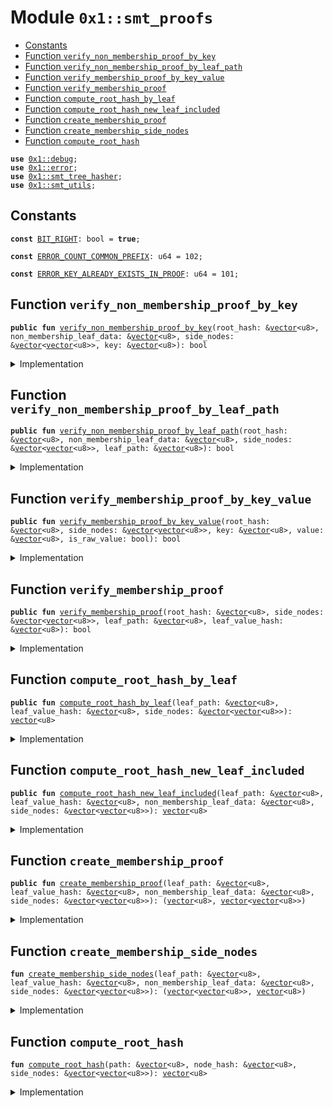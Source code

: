
<a id="0x1_smt_proofs"></a>

# Module `0x1::smt_proofs`



-  [Constants](#@Constants_0)
-  [Function `verify_non_membership_proof_by_key`](#0x1_smt_proofs_verify_non_membership_proof_by_key)
-  [Function `verify_non_membership_proof_by_leaf_path`](#0x1_smt_proofs_verify_non_membership_proof_by_leaf_path)
-  [Function `verify_membership_proof_by_key_value`](#0x1_smt_proofs_verify_membership_proof_by_key_value)
-  [Function `verify_membership_proof`](#0x1_smt_proofs_verify_membership_proof)
-  [Function `compute_root_hash_by_leaf`](#0x1_smt_proofs_compute_root_hash_by_leaf)
-  [Function `compute_root_hash_new_leaf_included`](#0x1_smt_proofs_compute_root_hash_new_leaf_included)
-  [Function `create_membership_proof`](#0x1_smt_proofs_create_membership_proof)
-  [Function `create_membership_side_nodes`](#0x1_smt_proofs_create_membership_side_nodes)
-  [Function `compute_root_hash`](#0x1_smt_proofs_compute_root_hash)


<pre><code><b>use</b> <a href="../../starcoin-stdlib/doc/debug.md#0x1_debug">0x1::debug</a>;
<b>use</b> <a href="../../move-stdlib/doc/error.md#0x1_error">0x1::error</a>;
<b>use</b> <a href="smt_tree_hasher.md#0x1_smt_tree_hasher">0x1::smt_tree_hasher</a>;
<b>use</b> <a href="smt_utils.md#0x1_smt_utils">0x1::smt_utils</a>;
</code></pre>



<a id="@Constants_0"></a>

## Constants


<a id="0x1_smt_proofs_BIT_RIGHT"></a>



<pre><code><b>const</b> <a href="smt_proofs.md#0x1_smt_proofs_BIT_RIGHT">BIT_RIGHT</a>: bool = <b>true</b>;
</code></pre>



<a id="0x1_smt_proofs_ERROR_COUNT_COMMON_PREFIX"></a>



<pre><code><b>const</b> <a href="smt_proofs.md#0x1_smt_proofs_ERROR_COUNT_COMMON_PREFIX">ERROR_COUNT_COMMON_PREFIX</a>: u64 = 102;
</code></pre>



<a id="0x1_smt_proofs_ERROR_KEY_ALREADY_EXISTS_IN_PROOF"></a>



<pre><code><b>const</b> <a href="smt_proofs.md#0x1_smt_proofs_ERROR_KEY_ALREADY_EXISTS_IN_PROOF">ERROR_KEY_ALREADY_EXISTS_IN_PROOF</a>: u64 = 101;
</code></pre>



<a id="0x1_smt_proofs_verify_non_membership_proof_by_key"></a>

## Function `verify_non_membership_proof_by_key`



<pre><code><b>public</b> <b>fun</b> <a href="smt_proofs.md#0x1_smt_proofs_verify_non_membership_proof_by_key">verify_non_membership_proof_by_key</a>(root_hash: &<a href="../../move-stdlib/doc/vector.md#0x1_vector">vector</a>&lt;u8&gt;, non_membership_leaf_data: &<a href="../../move-stdlib/doc/vector.md#0x1_vector">vector</a>&lt;u8&gt;, side_nodes: &<a href="../../move-stdlib/doc/vector.md#0x1_vector">vector</a>&lt;<a href="../../move-stdlib/doc/vector.md#0x1_vector">vector</a>&lt;u8&gt;&gt;, key: &<a href="../../move-stdlib/doc/vector.md#0x1_vector">vector</a>&lt;u8&gt;): bool
</code></pre>



<details>
<summary>Implementation</summary>


<pre><code><b>public</b> <b>fun</b> <a href="smt_proofs.md#0x1_smt_proofs_verify_non_membership_proof_by_key">verify_non_membership_proof_by_key</a>(
    root_hash: &<a href="../../move-stdlib/doc/vector.md#0x1_vector">vector</a>&lt;u8&gt;,
    non_membership_leaf_data: &<a href="../../move-stdlib/doc/vector.md#0x1_vector">vector</a>&lt;u8&gt;,
    side_nodes: &<a href="../../move-stdlib/doc/vector.md#0x1_vector">vector</a>&lt;<a href="../../move-stdlib/doc/vector.md#0x1_vector">vector</a>&lt;u8&gt;&gt;,
    key: &<a href="../../move-stdlib/doc/vector.md#0x1_vector">vector</a>&lt;u8&gt;
): bool {
    <b>let</b> leaf_path = <a href="smt_tree_hasher.md#0x1_smt_tree_hasher_digest">smt_tree_hasher::digest</a>(key);
    <a href="smt_proofs.md#0x1_smt_proofs_verify_non_membership_proof_by_leaf_path">verify_non_membership_proof_by_leaf_path</a>(root_hash, non_membership_leaf_data, side_nodes, &leaf_path)
}
</code></pre>



</details>

<a id="0x1_smt_proofs_verify_non_membership_proof_by_leaf_path"></a>

## Function `verify_non_membership_proof_by_leaf_path`



<pre><code><b>public</b> <b>fun</b> <a href="smt_proofs.md#0x1_smt_proofs_verify_non_membership_proof_by_leaf_path">verify_non_membership_proof_by_leaf_path</a>(root_hash: &<a href="../../move-stdlib/doc/vector.md#0x1_vector">vector</a>&lt;u8&gt;, non_membership_leaf_data: &<a href="../../move-stdlib/doc/vector.md#0x1_vector">vector</a>&lt;u8&gt;, side_nodes: &<a href="../../move-stdlib/doc/vector.md#0x1_vector">vector</a>&lt;<a href="../../move-stdlib/doc/vector.md#0x1_vector">vector</a>&lt;u8&gt;&gt;, leaf_path: &<a href="../../move-stdlib/doc/vector.md#0x1_vector">vector</a>&lt;u8&gt;): bool
</code></pre>



<details>
<summary>Implementation</summary>


<pre><code><b>public</b> <b>fun</b> <a href="smt_proofs.md#0x1_smt_proofs_verify_non_membership_proof_by_leaf_path">verify_non_membership_proof_by_leaf_path</a>(
    root_hash: &<a href="../../move-stdlib/doc/vector.md#0x1_vector">vector</a>&lt;u8&gt;,
    non_membership_leaf_data: &<a href="../../move-stdlib/doc/vector.md#0x1_vector">vector</a>&lt;u8&gt;,
    side_nodes: &<a href="../../move-stdlib/doc/vector.md#0x1_vector">vector</a>&lt;<a href="../../move-stdlib/doc/vector.md#0x1_vector">vector</a>&lt;u8&gt;&gt;,
    leaf_path: &<a href="../../move-stdlib/doc/vector.md#0x1_vector">vector</a>&lt;u8&gt;
): bool {
    <b>let</b> non_membership_leaf_hash = <b>if</b> (<a href="../../move-stdlib/doc/vector.md#0x1_vector_length">vector::length</a>&lt;u8&gt;(non_membership_leaf_data) &gt; 0) {
        <b>let</b> (non_membership_leaf_path, _) = <a href="smt_tree_hasher.md#0x1_smt_tree_hasher_parse_leaf">smt_tree_hasher::parse_leaf</a>(non_membership_leaf_data);
        <b>assert</b>!(*leaf_path != *&non_membership_leaf_path, <a href="../../move-stdlib/doc/error.md#0x1_error_invalid_state">error::invalid_state</a>(<a href="smt_proofs.md#0x1_smt_proofs_ERROR_KEY_ALREADY_EXISTS_IN_PROOF">ERROR_KEY_ALREADY_EXISTS_IN_PROOF</a>));
        <b>assert</b>!(
            (<a href="smt_utils.md#0x1_smt_utils_count_common_prefix">smt_utils::count_common_prefix</a>(leaf_path, &non_membership_leaf_path) &gt;= <a href="../../move-stdlib/doc/vector.md#0x1_vector_length">vector::length</a>(side_nodes)),
            <a href="smt_proofs.md#0x1_smt_proofs_ERROR_COUNT_COMMON_PREFIX">ERROR_COUNT_COMMON_PREFIX</a>
        );
        <a href="smt_tree_hasher.md#0x1_smt_tree_hasher_digest_leaf_data">smt_tree_hasher::digest_leaf_data</a>(non_membership_leaf_data)
    } <b>else</b> {
        <a href="smt_tree_hasher.md#0x1_smt_tree_hasher_placeholder">smt_tree_hasher::placeholder</a>()
    };
    <a href="smt_proofs.md#0x1_smt_proofs_compute_root_hash">compute_root_hash</a>(leaf_path, &non_membership_leaf_hash, side_nodes) == *root_hash
}
</code></pre>



</details>

<a id="0x1_smt_proofs_verify_membership_proof_by_key_value"></a>

## Function `verify_membership_proof_by_key_value`



<pre><code><b>public</b> <b>fun</b> <a href="smt_proofs.md#0x1_smt_proofs_verify_membership_proof_by_key_value">verify_membership_proof_by_key_value</a>(root_hash: &<a href="../../move-stdlib/doc/vector.md#0x1_vector">vector</a>&lt;u8&gt;, side_nodes: &<a href="../../move-stdlib/doc/vector.md#0x1_vector">vector</a>&lt;<a href="../../move-stdlib/doc/vector.md#0x1_vector">vector</a>&lt;u8&gt;&gt;, key: &<a href="../../move-stdlib/doc/vector.md#0x1_vector">vector</a>&lt;u8&gt;, value: &<a href="../../move-stdlib/doc/vector.md#0x1_vector">vector</a>&lt;u8&gt;, is_raw_value: bool): bool
</code></pre>



<details>
<summary>Implementation</summary>


<pre><code><b>public</b> <b>fun</b> <a href="smt_proofs.md#0x1_smt_proofs_verify_membership_proof_by_key_value">verify_membership_proof_by_key_value</a>(
    root_hash: &<a href="../../move-stdlib/doc/vector.md#0x1_vector">vector</a>&lt;u8&gt;,
    side_nodes: &<a href="../../move-stdlib/doc/vector.md#0x1_vector">vector</a>&lt;<a href="../../move-stdlib/doc/vector.md#0x1_vector">vector</a>&lt;u8&gt;&gt;,
    key: &<a href="../../move-stdlib/doc/vector.md#0x1_vector">vector</a>&lt;u8&gt;,
    value: &<a href="../../move-stdlib/doc/vector.md#0x1_vector">vector</a>&lt;u8&gt;,
    is_raw_value: bool
): bool {
    <b>let</b> leaf_path = <a href="smt_tree_hasher.md#0x1_smt_tree_hasher_digest">smt_tree_hasher::digest</a>(key);
    <b>let</b> leaf_value_hash = <b>if</b> (is_raw_value) {
        &<a href="smt_tree_hasher.md#0x1_smt_tree_hasher_digest">smt_tree_hasher::digest</a>(value)
    } <b>else</b> {
        value
    };
    <a href="smt_proofs.md#0x1_smt_proofs_verify_membership_proof">verify_membership_proof</a>(root_hash, side_nodes, &leaf_path, leaf_value_hash)
}
</code></pre>



</details>

<a id="0x1_smt_proofs_verify_membership_proof"></a>

## Function `verify_membership_proof`



<pre><code><b>public</b> <b>fun</b> <a href="smt_proofs.md#0x1_smt_proofs_verify_membership_proof">verify_membership_proof</a>(root_hash: &<a href="../../move-stdlib/doc/vector.md#0x1_vector">vector</a>&lt;u8&gt;, side_nodes: &<a href="../../move-stdlib/doc/vector.md#0x1_vector">vector</a>&lt;<a href="../../move-stdlib/doc/vector.md#0x1_vector">vector</a>&lt;u8&gt;&gt;, leaf_path: &<a href="../../move-stdlib/doc/vector.md#0x1_vector">vector</a>&lt;u8&gt;, leaf_value_hash: &<a href="../../move-stdlib/doc/vector.md#0x1_vector">vector</a>&lt;u8&gt;): bool
</code></pre>



<details>
<summary>Implementation</summary>


<pre><code><b>public</b> <b>fun</b> <a href="smt_proofs.md#0x1_smt_proofs_verify_membership_proof">verify_membership_proof</a>(
    root_hash: &<a href="../../move-stdlib/doc/vector.md#0x1_vector">vector</a>&lt;u8&gt;,
    side_nodes: &<a href="../../move-stdlib/doc/vector.md#0x1_vector">vector</a>&lt;<a href="../../move-stdlib/doc/vector.md#0x1_vector">vector</a>&lt;u8&gt;&gt;,
    leaf_path: &<a href="../../move-stdlib/doc/vector.md#0x1_vector">vector</a>&lt;u8&gt;,
    leaf_value_hash: &<a href="../../move-stdlib/doc/vector.md#0x1_vector">vector</a>&lt;u8&gt;
): bool {
    <b>let</b> (leaf_hash, _) = <a href="smt_tree_hasher.md#0x1_smt_tree_hasher_digest_leaf">smt_tree_hasher::digest_leaf</a>(leaf_path, leaf_value_hash);
    <a href="smt_proofs.md#0x1_smt_proofs_compute_root_hash">compute_root_hash</a>(leaf_path, &leaf_hash, side_nodes) == *root_hash
}
</code></pre>



</details>

<a id="0x1_smt_proofs_compute_root_hash_by_leaf"></a>

## Function `compute_root_hash_by_leaf`



<pre><code><b>public</b> <b>fun</b> <a href="smt_proofs.md#0x1_smt_proofs_compute_root_hash_by_leaf">compute_root_hash_by_leaf</a>(leaf_path: &<a href="../../move-stdlib/doc/vector.md#0x1_vector">vector</a>&lt;u8&gt;, leaf_value_hash: &<a href="../../move-stdlib/doc/vector.md#0x1_vector">vector</a>&lt;u8&gt;, side_nodes: &<a href="../../move-stdlib/doc/vector.md#0x1_vector">vector</a>&lt;<a href="../../move-stdlib/doc/vector.md#0x1_vector">vector</a>&lt;u8&gt;&gt;): <a href="../../move-stdlib/doc/vector.md#0x1_vector">vector</a>&lt;u8&gt;
</code></pre>



<details>
<summary>Implementation</summary>


<pre><code><b>public</b> <b>fun</b> <a href="smt_proofs.md#0x1_smt_proofs_compute_root_hash_by_leaf">compute_root_hash_by_leaf</a>(
    leaf_path: &<a href="../../move-stdlib/doc/vector.md#0x1_vector">vector</a>&lt;u8&gt;,
    leaf_value_hash: &<a href="../../move-stdlib/doc/vector.md#0x1_vector">vector</a>&lt;u8&gt;,
    side_nodes: &<a href="../../move-stdlib/doc/vector.md#0x1_vector">vector</a>&lt;<a href="../../move-stdlib/doc/vector.md#0x1_vector">vector</a>&lt;u8&gt;&gt;
): <a href="../../move-stdlib/doc/vector.md#0x1_vector">vector</a>&lt;u8&gt; {
    <b>let</b> (leaf_hash, _) = <a href="smt_tree_hasher.md#0x1_smt_tree_hasher_digest_leaf">smt_tree_hasher::digest_leaf</a>(leaf_path, leaf_value_hash);
    <a href="smt_proofs.md#0x1_smt_proofs_compute_root_hash">compute_root_hash</a>(leaf_path, &leaf_hash, side_nodes)
}
</code></pre>



</details>

<a id="0x1_smt_proofs_compute_root_hash_new_leaf_included"></a>

## Function `compute_root_hash_new_leaf_included`



<pre><code><b>public</b> <b>fun</b> <a href="smt_proofs.md#0x1_smt_proofs_compute_root_hash_new_leaf_included">compute_root_hash_new_leaf_included</a>(leaf_path: &<a href="../../move-stdlib/doc/vector.md#0x1_vector">vector</a>&lt;u8&gt;, leaf_value_hash: &<a href="../../move-stdlib/doc/vector.md#0x1_vector">vector</a>&lt;u8&gt;, non_membership_leaf_data: &<a href="../../move-stdlib/doc/vector.md#0x1_vector">vector</a>&lt;u8&gt;, side_nodes: &<a href="../../move-stdlib/doc/vector.md#0x1_vector">vector</a>&lt;<a href="../../move-stdlib/doc/vector.md#0x1_vector">vector</a>&lt;u8&gt;&gt;): <a href="../../move-stdlib/doc/vector.md#0x1_vector">vector</a>&lt;u8&gt;
</code></pre>



<details>
<summary>Implementation</summary>


<pre><code><b>public</b> <b>fun</b> <a href="smt_proofs.md#0x1_smt_proofs_compute_root_hash_new_leaf_included">compute_root_hash_new_leaf_included</a>(
    leaf_path: &<a href="../../move-stdlib/doc/vector.md#0x1_vector">vector</a>&lt;u8&gt;,
    leaf_value_hash: &<a href="../../move-stdlib/doc/vector.md#0x1_vector">vector</a>&lt;u8&gt;,
    non_membership_leaf_data: &<a href="../../move-stdlib/doc/vector.md#0x1_vector">vector</a>&lt;u8&gt;,
    side_nodes: &<a href="../../move-stdlib/doc/vector.md#0x1_vector">vector</a>&lt;<a href="../../move-stdlib/doc/vector.md#0x1_vector">vector</a>&lt;u8&gt;&gt;
): <a href="../../move-stdlib/doc/vector.md#0x1_vector">vector</a>&lt;u8&gt; {
    <b>let</b> (new_side_nodes, leaf_node_hash) = <a href="smt_proofs.md#0x1_smt_proofs_create_membership_side_nodes">create_membership_side_nodes</a>(
        leaf_path,
        leaf_value_hash,
        non_membership_leaf_data,
        side_nodes
    );

    <a href="smt_proofs.md#0x1_smt_proofs_compute_root_hash">compute_root_hash</a>(leaf_path, &leaf_node_hash, &new_side_nodes)
}
</code></pre>



</details>

<a id="0x1_smt_proofs_create_membership_proof"></a>

## Function `create_membership_proof`



<pre><code><b>public</b> <b>fun</b> <a href="smt_proofs.md#0x1_smt_proofs_create_membership_proof">create_membership_proof</a>(leaf_path: &<a href="../../move-stdlib/doc/vector.md#0x1_vector">vector</a>&lt;u8&gt;, leaf_value_hash: &<a href="../../move-stdlib/doc/vector.md#0x1_vector">vector</a>&lt;u8&gt;, non_membership_leaf_data: &<a href="../../move-stdlib/doc/vector.md#0x1_vector">vector</a>&lt;u8&gt;, side_nodes: &<a href="../../move-stdlib/doc/vector.md#0x1_vector">vector</a>&lt;<a href="../../move-stdlib/doc/vector.md#0x1_vector">vector</a>&lt;u8&gt;&gt;): (<a href="../../move-stdlib/doc/vector.md#0x1_vector">vector</a>&lt;u8&gt;, <a href="../../move-stdlib/doc/vector.md#0x1_vector">vector</a>&lt;<a href="../../move-stdlib/doc/vector.md#0x1_vector">vector</a>&lt;u8&gt;&gt;)
</code></pre>



<details>
<summary>Implementation</summary>


<pre><code><b>public</b> <b>fun</b> <a href="smt_proofs.md#0x1_smt_proofs_create_membership_proof">create_membership_proof</a>(
    leaf_path: &<a href="../../move-stdlib/doc/vector.md#0x1_vector">vector</a>&lt;u8&gt;,
    leaf_value_hash: &<a href="../../move-stdlib/doc/vector.md#0x1_vector">vector</a>&lt;u8&gt;,
    non_membership_leaf_data: &<a href="../../move-stdlib/doc/vector.md#0x1_vector">vector</a>&lt;u8&gt;,
    side_nodes: &<a href="../../move-stdlib/doc/vector.md#0x1_vector">vector</a>&lt;<a href="../../move-stdlib/doc/vector.md#0x1_vector">vector</a>&lt;u8&gt;&gt;
): (<a href="../../move-stdlib/doc/vector.md#0x1_vector">vector</a>&lt;u8&gt;, <a href="../../move-stdlib/doc/vector.md#0x1_vector">vector</a>&lt;<a href="../../move-stdlib/doc/vector.md#0x1_vector">vector</a>&lt;u8&gt;&gt;) {
    <b>let</b> (new_side_nodes, leaf_node_hash) = <a href="smt_proofs.md#0x1_smt_proofs_create_membership_side_nodes">create_membership_side_nodes</a>(
        leaf_path,
        leaf_value_hash,
        non_membership_leaf_data,
        side_nodes
    );
    <b>let</b> new_root_hash = <a href="smt_proofs.md#0x1_smt_proofs_compute_root_hash">compute_root_hash</a>(leaf_path, &leaf_node_hash, &new_side_nodes);
    (new_root_hash, new_side_nodes)
}
</code></pre>



</details>

<a id="0x1_smt_proofs_create_membership_side_nodes"></a>

## Function `create_membership_side_nodes`



<pre><code><b>fun</b> <a href="smt_proofs.md#0x1_smt_proofs_create_membership_side_nodes">create_membership_side_nodes</a>(leaf_path: &<a href="../../move-stdlib/doc/vector.md#0x1_vector">vector</a>&lt;u8&gt;, leaf_value_hash: &<a href="../../move-stdlib/doc/vector.md#0x1_vector">vector</a>&lt;u8&gt;, non_membership_leaf_data: &<a href="../../move-stdlib/doc/vector.md#0x1_vector">vector</a>&lt;u8&gt;, side_nodes: &<a href="../../move-stdlib/doc/vector.md#0x1_vector">vector</a>&lt;<a href="../../move-stdlib/doc/vector.md#0x1_vector">vector</a>&lt;u8&gt;&gt;): (<a href="../../move-stdlib/doc/vector.md#0x1_vector">vector</a>&lt;<a href="../../move-stdlib/doc/vector.md#0x1_vector">vector</a>&lt;u8&gt;&gt;, <a href="../../move-stdlib/doc/vector.md#0x1_vector">vector</a>&lt;u8&gt;)
</code></pre>



<details>
<summary>Implementation</summary>


<pre><code><b>fun</b> <a href="smt_proofs.md#0x1_smt_proofs_create_membership_side_nodes">create_membership_side_nodes</a>(
    leaf_path: &<a href="../../move-stdlib/doc/vector.md#0x1_vector">vector</a>&lt;u8&gt;,
    leaf_value_hash: &<a href="../../move-stdlib/doc/vector.md#0x1_vector">vector</a>&lt;u8&gt;,
    non_membership_leaf_data: &<a href="../../move-stdlib/doc/vector.md#0x1_vector">vector</a>&lt;u8&gt;,
    side_nodes: &<a href="../../move-stdlib/doc/vector.md#0x1_vector">vector</a>&lt;<a href="../../move-stdlib/doc/vector.md#0x1_vector">vector</a>&lt;u8&gt;&gt;
): (<a href="../../move-stdlib/doc/vector.md#0x1_vector">vector</a>&lt;<a href="../../move-stdlib/doc/vector.md#0x1_vector">vector</a>&lt;u8&gt;&gt;, <a href="../../move-stdlib/doc/vector.md#0x1_vector">vector</a>&lt;u8&gt;) {
    <b>let</b> side_nodes_len = <a href="../../move-stdlib/doc/vector.md#0x1_vector_length">vector::length</a>&lt;<a href="../../move-stdlib/doc/vector.md#0x1_vector">vector</a>&lt;u8&gt;&gt;(side_nodes);
    <b>let</b> (new_leaf_hash, _) = <a href="smt_tree_hasher.md#0x1_smt_tree_hasher_digest_leaf">smt_tree_hasher::digest_leaf</a>(leaf_path, leaf_value_hash);
    <b>let</b> new_side_nodes = <b>if</b> (<a href="../../move-stdlib/doc/vector.md#0x1_vector_length">vector::length</a>(non_membership_leaf_data) &gt; 0) {
        <b>let</b> (non_membership_leaf_path, _) = <a href="smt_tree_hasher.md#0x1_smt_tree_hasher_parse_leaf">smt_tree_hasher::parse_leaf</a>(non_membership_leaf_data);
        <b>assert</b>!(*leaf_path != *&non_membership_leaf_path, <a href="../../move-stdlib/doc/error.md#0x1_error_invalid_state">error::invalid_state</a>(<a href="smt_proofs.md#0x1_smt_proofs_ERROR_KEY_ALREADY_EXISTS_IN_PROOF">ERROR_KEY_ALREADY_EXISTS_IN_PROOF</a>));

        <b>let</b> common_prefix_count = <a href="smt_utils.md#0x1_smt_utils_count_common_prefix">smt_utils::count_common_prefix</a>(leaf_path, &non_membership_leaf_path);
        <b>let</b> old_leaf_hash = <a href="smt_tree_hasher.md#0x1_smt_tree_hasher_digest_leaf_data">smt_tree_hasher::digest_leaf_data</a>(non_membership_leaf_data);
        <b>let</b> new_side_nodes = <a href="../../move-stdlib/doc/vector.md#0x1_vector_empty">vector::empty</a>&lt;<a href="../../move-stdlib/doc/vector.md#0x1_vector">vector</a>&lt;u8&gt;&gt;();

        <a href="../../move-stdlib/doc/vector.md#0x1_vector_push_back">vector::push_back</a>(&<b>mut</b> new_side_nodes, old_leaf_hash);
        <b>if</b> (common_prefix_count &gt; side_nodes_len) {
            <b>let</b> place_holder_len = (common_prefix_count - side_nodes_len);
            // Put placeholders
            <b>let</b> idx = 0;
            <b>while</b> (idx &lt; place_holder_len) {
                <a href="../../move-stdlib/doc/vector.md#0x1_vector_push_back">vector::push_back</a>(&<b>mut</b> new_side_nodes, <a href="smt_tree_hasher.md#0x1_smt_tree_hasher_placeholder">smt_tree_hasher::placeholder</a>());
                idx = idx + 1;
            };
        };
        new_side_nodes
    } <b>else</b> {
        <a href="../../move-stdlib/doc/vector.md#0x1_vector_empty">vector::empty</a>&lt;<a href="../../move-stdlib/doc/vector.md#0x1_vector">vector</a>&lt;u8&gt;&gt;()
    };

    // Push <b>old</b> siblings into the new siblings array
    <b>let</b> idx = 0;
    <b>while</b> (idx &lt; side_nodes_len) {
        <a href="../../move-stdlib/doc/vector.md#0x1_vector_push_back">vector::push_back</a>(&<b>mut</b> new_side_nodes, *<a href="../../move-stdlib/doc/vector.md#0x1_vector_borrow">vector::borrow</a>(side_nodes, idx));
        idx = idx + 1;
    };
    (new_side_nodes, new_leaf_hash)
}
</code></pre>



</details>

<a id="0x1_smt_proofs_compute_root_hash"></a>

## Function `compute_root_hash`



<pre><code><b>fun</b> <a href="smt_proofs.md#0x1_smt_proofs_compute_root_hash">compute_root_hash</a>(path: &<a href="../../move-stdlib/doc/vector.md#0x1_vector">vector</a>&lt;u8&gt;, node_hash: &<a href="../../move-stdlib/doc/vector.md#0x1_vector">vector</a>&lt;u8&gt;, side_nodes: &<a href="../../move-stdlib/doc/vector.md#0x1_vector">vector</a>&lt;<a href="../../move-stdlib/doc/vector.md#0x1_vector">vector</a>&lt;u8&gt;&gt;): <a href="../../move-stdlib/doc/vector.md#0x1_vector">vector</a>&lt;u8&gt;
</code></pre>



<details>
<summary>Implementation</summary>


<pre><code><b>fun</b> <a href="smt_proofs.md#0x1_smt_proofs_compute_root_hash">compute_root_hash</a>(
    path: &<a href="../../move-stdlib/doc/vector.md#0x1_vector">vector</a>&lt;u8&gt;,
    node_hash: &<a href="../../move-stdlib/doc/vector.md#0x1_vector">vector</a>&lt;u8&gt;,
    side_nodes: &<a href="../../move-stdlib/doc/vector.md#0x1_vector">vector</a>&lt;<a href="../../move-stdlib/doc/vector.md#0x1_vector">vector</a>&lt;u8&gt;&gt;
): <a href="../../move-stdlib/doc/vector.md#0x1_vector">vector</a>&lt;u8&gt; {
    <a href="../../starcoin-stdlib/doc/debug.md#0x1_debug_print">debug::print</a>(side_nodes);
    <b>let</b> side_nodes_len = <a href="../../move-stdlib/doc/vector.md#0x1_vector_length">vector::length</a>&lt;<a href="../../move-stdlib/doc/vector.md#0x1_vector">vector</a>&lt;u8&gt;&gt;(side_nodes);

    <b>let</b> i = 0;
    <b>let</b> current_hash = *node_hash;
    <b>while</b> (i &lt; side_nodes_len) {
        <b>let</b> bit = <a href="smt_utils.md#0x1_smt_utils_get_bit_at_from_msb">smt_utils::get_bit_at_from_msb</a>(path, side_nodes_len - i - 1);
        <b>let</b> sibling_hash = <a href="../../move-stdlib/doc/vector.md#0x1_vector_borrow">vector::borrow</a>&lt;<a href="../../move-stdlib/doc/vector.md#0x1_vector">vector</a>&lt;u8&gt;&gt;(side_nodes, i);
        <b>if</b> (bit == <a href="smt_proofs.md#0x1_smt_proofs_BIT_RIGHT">BIT_RIGHT</a>) {
            (current_hash, _) = <a href="smt_tree_hasher.md#0x1_smt_tree_hasher_digest_node">smt_tree_hasher::digest_node</a>(sibling_hash, &current_hash);
        } <b>else</b> {
            // left
            (current_hash, _) = <a href="smt_tree_hasher.md#0x1_smt_tree_hasher_digest_node">smt_tree_hasher::digest_node</a>(&current_hash, sibling_hash);
        };
        i = i + 1;
    };
    current_hash
}
</code></pre>



</details>


[move-book]: https://starcoin.dev/move/book/SUMMARY

